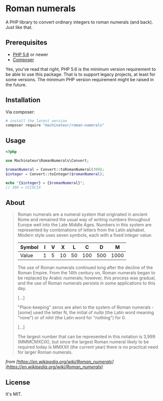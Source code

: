# Roman numerals

A PHP library to convert ordinary integers to roman numerals (and back). Just like that.

## Prerequisites

* [PHP 5.6](https://www.php.net/downloads.php) or newer
* [Composer](https://getcomposer.org/download/)

Yes, you've read that right, PHP 5.6 is the minimum version requirement to be able to use this package. That is to
support legacy projects, at least for some versions. The minimum PHP version requirement might be raised in the future.

## Installation

Via composer:

```bash
# install the latest version
composer require "machinateur/roman-numerals"
```

## Usage

```php
<?php

use Machinateur\RomanNumerals\Convert;

$romanNumeral = Convert::toRomanNumeral(399);
$integer = Convert::toInteger($romanNumeral);

echo "{$integer} = {$romanNumeral}";
// 399 = CCCXCIX

```

## About

> Roman numerals are a numeral system that originated in ancient Rome and remained the usual way of writing numbers
> throughout Europe well into the Late Middle Ages. Numbers in this system are represented by combinations of letters
> from the Latin alphabet. Modern style uses seven symbols, each with a fixed integer value:
>
> | Symbol | I | V | X  | L  | C   | D   | M    |
> |--------|---|---|----|----|-----|-----|------|
> | Value  | 1 | 5 | 10 | 50 | 100 | 500 | 1000 |
> 
> The use of Roman numerals continued long after the decline of the Roman Empire. From the 14th century on, Roman
> numerals began to be replaced by Arabic numerals; however, this process was gradual, and the use of Roman numerals
> persists in some applications to this day.
> 
> [...]
> 
> "Place-keeping" zeros are alien to the system of Roman numerals - [some] used the letter N, the initial of *nulla*
> (the Latin word meaning "none") or of *nihil* (the Latin word for "nothing") for 0.
> 
> [...]
> 
> The largest number that can be represented in this notation is 3,999 (MMMCMXCIX), but since the largest Roman numeral
> likely to be required today is MMXXII (the current year) there is no practical need for larger Roman numerals.

*from [https://en.wikipedia.org/wiki/Roman_numerals](https://en.wikipedia.org/wiki/Roman_numerals)*

## License

It's MIT.
